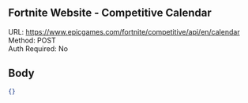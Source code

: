 ## Fortnite Website - Competitive Calendar

URL: https://www.epicgames.com/fortnite/competitive/api/en/calendar \
Method: POST \
Auth Required: No
## Body
```json
{}
```